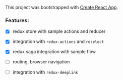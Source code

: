 This project was bootstrapped with [Create React App](https://github.com/facebookincubator/create-react-app).

### Features:

- [x] redux store with sample actions and reducer
- [x] integration with `redux-actions` and `reselect`
- [x] redux saga integration with sample flow
- [ ] routing, browser navigation
- [ ] integration with `redux-deeplink`

